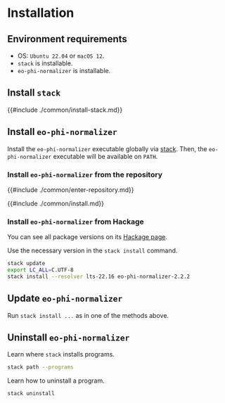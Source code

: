 # Installation

## Environment requirements

- OS: `Ubuntu 22.04` or `macOS 12`.
- `stack` is installable.
- `eo-phi-normalizer` is installable.

## Install `stack`

{{#include ./common/install-stack.md}}

## Install `eo-phi-normalizer`

Install the `eo-phi-normalizer` executable globally via [stack](https://docs.haskellstack.org/en/stable).
Then, the `eo-phi-normalizer` executable will be available on `PATH`.

### Install `eo-phi-normalizer` from the repository

{{#include ./common/enter-repository.md}}

{{#include ./common/install.md}}

### Install `eo-phi-normalizer` from Hackage

You can see all package versions on its [Hackage page](https://hackage.haskell.org/package/eo-phi-normalizer).

Use the necessary version in the `stack install` command.

<!-- `$ printf "stack update\nexport LC_ALL=C.UTF-8\nstack install --resolver lts-$(cat stack.yaml | sed -nE 's/.*lts-(.*)/\1/p') eo-phi-normalizer-"$(eo-phi-normalizer --version)` as sh -->

```sh
stack update
export LC_ALL=C.UTF-8
stack install --resolver lts-22.16 eo-phi-normalizer-2.2.2
```

## Update `eo-phi-normalizer`

Run `stack install ...` as in one of the methods above.

## Uninstall `eo-phi-normalizer`

Learn where `stack` installs programs.

```sh
stack path --programs
```

Learn how to uninstall a program.

```sh
stack uninstall
```
